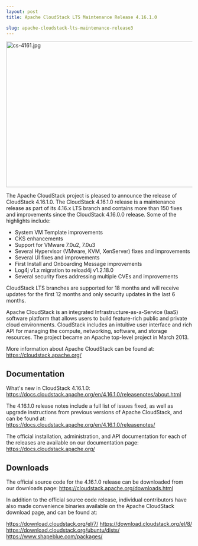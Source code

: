 ```yaml
---
layout: post
title: Apache CloudStack LTS Maintenance Release 4.16.1.0

slug: apache-cloudstack-lts-maintenance-release3
---
```

<a href="/img/imported/24029aa4-71d0-42df-880d-a6eb10610b80"><img src="/img/imported/24029aa4-71d0-42df-880d-a6eb10610b80" alt="cs-4161.jpg" width="750" height="393" /></a>

The Apache CloudStack project is pleased to announce the release of CloudStack 4.16.1.0.
The CloudStack 4.16.1.0 release is a maintenance release as part of its 4.16.x LTS branch and contains more than 150 fixes and improvements since the CloudStack 4.16.0.0 release. Some of the highlights include:

- System VM Template improvements
- CKS enhancements
- Support for VMware 7.0u2, 7.0u3
- Several Hypervisor (VMware, KVM, XenServer) fixes and improvements
- Several UI fixes and improvements
- First Install and Onboarding Message improvements
- Log4j v1.x migration to reload4j v1.2.18.0
- Several security fixes addressing multiple CVEs and improvements

CloudStack LTS branches are supported for 18 months and will receive updates for the first 12 months and only security updates in the last 6 months.

Apache CloudStack is an integrated Infrastructure-as-a-Service (IaaS) software platform that allows users to build feature-rich public and private cloud environments. CloudStack includes an intuitive user interface and rich API for managing the compute, networking, software, and storage resources. The project became an Apache top-level project in March 2013.

More information about Apache CloudStack can be found at: https://cloudstack.apache.org/

## Documentation

What's new in  CloudStack 4.16.1.0:
https://docs.cloudstack.apache.org/en/4.16.1.0/releasenotes/about.html

The 4.16.1.0 release notes include a full list of issues fixed, as well as upgrade instructions from previous versions of Apache CloudStack, and can be found at:
https://docs.cloudstack.apache.org/en/4.16.1.0/releasenotes/

The official installation, administration, and API documentation for each of the releases are available on our documentation page:
https://docs.cloudstack.apache.org/

## Downloads

The official source code for the 4.16.1.0 release can be downloaded from our downloads page:
https://cloudstack.apache.org/downloads.html

In addition to the official source code release, individual contributors have also made convenience binaries available on the Apache CloudStack download page, and can be found at:

https://download.cloudstack.org/el/7/
https://download.cloudstack.org/el/8/
https://download.cloudstack.org/ubuntu/dists/
https://www.shapeblue.com/packages/
